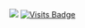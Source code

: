 ![](https://github-readme-stats.vercel.app/api?username=enffinity&show_icons=true&count_private=true)
[![Visits Badge](https://badges.pufler.dev/visits/puf17640/git-badges)](https://badges.pufler.dev)
